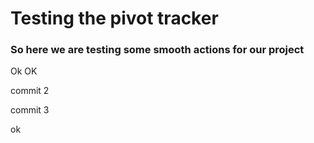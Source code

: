 # Testing the pivot tracker

### So here we are testing some smooth actions for our project

Ok OK

commit 2

commit 3

ok
